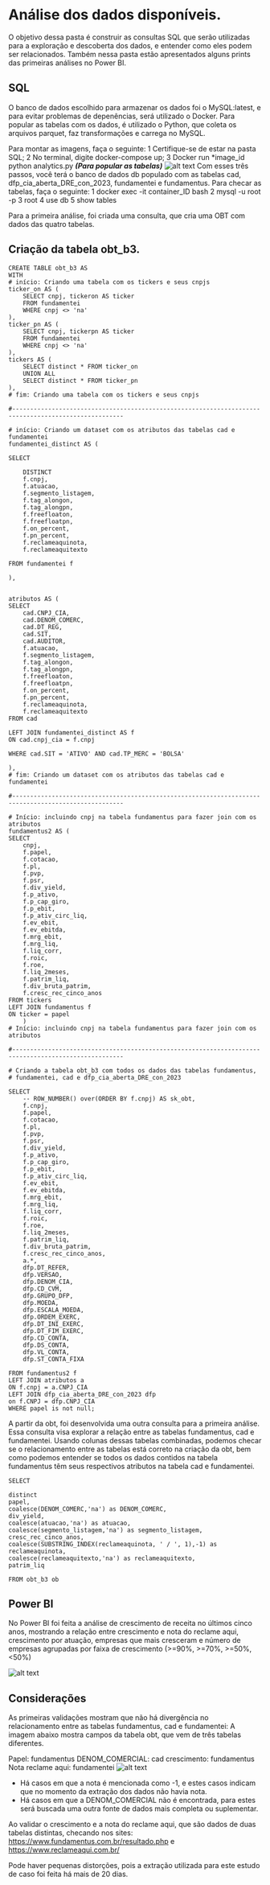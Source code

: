 
# Análise dos dados disponíveis.
O objetivo dessa pasta é construir as consultas SQL que serão utilizadas para a exploração e descoberta dos dados, e entender como eles podem ser relacionados.
Também nessa pasta estão apresentados alguns prints das primeiras análises no Power BI.

## SQL

O banco de dados escolhido para armazenar os dados foi o MySQL:latest, e para evitar problemas de depenências, será utilizado o Docker. 
Para popular as tabelas com os dados, é utilizado o Python, que coleta os arquivos parquet, faz transformações e carrega no MySQL.

Para montar as imagens, faça o seguinte:
1 Certifique-se de estar na pasta SQL;
2 No terminal, digite docker-compose up;
3 Docker run *image_id python analytics.py ***(Para popular as tabelas)***
![alt text](imagens/docker.png)
Com esses três passos, você terá o banco de dados db populado com as tabelas cad, dfp_cia_aberta_DRE_con_2023, fundamentei e fundamentus.
Para checar as tabelas, faça o seguinte:
1 docker exec -it container_ID bash
2 mysql -u root -p
3 root
4 use db
5 show tables

Para a primeira análise, foi criada uma consulta, que cria uma OBT com dados das quatro tabelas.

## Criação da tabela obt_b3.
```
CREATE TABLE obt_b3 AS
WITH 
# início: Criando uma tabela com os tickers e seus cnpjs
ticker_on AS (
    SELECT cnpj, tickeron AS ticker
    FROM fundamentei 
    WHERE cnpj <> 'na'
),
ticker_pn AS (
    SELECT cnpj, tickerpn AS ticker 
    FROM fundamentei 
    WHERE cnpj <> 'na'
),
tickers AS (
    SELECT distinct * FROM ticker_on 
    UNION ALL 
    SELECT distinct * FROM ticker_pn
),
# fim: Criando uma tabela com os tickers e seus cnpjs

#-----------------------------------------------------------------------------------------------------

# início: Criando um dataset com os atributos das tabelas cad e  fundamentei
fundamentei_distinct AS (

SELECT 

	DISTINCT
	f.cnpj,
	f.atuacao,
	f.segmento_listagem,
	f.tag_alongon,
	f.tag_alongpn,
	f.freefloaton,
	f.freefloatpn,
	f.on_percent,
	f.pn_percent,
	f.reclameaquinota,
	f.reclameaquitexto

FROM fundamentei f 

),


atributos AS (
SELECT 
	cad.CNPJ_CIA,
	cad.DENOM_COMERC,
	cad.DT_REG,
	cad.SIT,
	cad.AUDITOR,
	f.atuacao,
	f.segmento_listagem,
	f.tag_alongon,
	f.tag_alongpn,
	f.freefloaton,
	f.freefloatpn,
	f.on_percent,
	f.pn_percent,
	f.reclameaquinota,
	f.reclameaquitexto
FROM cad

LEFT JOIN fundamentei_distinct AS f 
ON cad.cnpj_cia = f.cnpj

WHERE cad.SIT = 'ATIVO' AND cad.TP_MERC = 'BOLSA'
    
),
# fim: Criando um dataset com os atributos das tabelas cad e fundamentei

#-----------------------------------------------------------------------------------------------------

# Início: incluindo cnpj na tabela fundamentus para fazer join com os atributos
fundamentus2 AS	(
SELECT 
	cnpj,
	f.papel, 
	f.cotacao, 
	f.pl, 
	f.pvp, 
	f.psr, 
	f.div_yield, 
	f.p_ativo, 
	f.p_cap_giro, 
	f.p_ebit, 
	f.p_ativ_circ_liq, 
	f.ev_ebit, 
	f.ev_ebitda, 
	f.mrg_ebit, 
	f.mrg_liq, 
	f.liq_corr, 
	f.roic, 
	f.roe, 
	f.liq_2meses, 
	f.patrim_liq, 
	f.div_bruta_patrim, 
	f.cresc_rec_cinco_anos
FROM tickers
LEFT JOIN fundamentus f
ON ticker = papel 
	)
# Início: incluindo cnpj na tabela fundamentus para fazer join com os atributos
	
#-----------------------------------------------------------------------------------------------------
	
# Criando a tabela obt_b3 com todos os dados das tabelas fundamentus,
# fundamentei, cad e dfp_cia_aberta_DRE_con_2023
	
SELECT
	-- ROW_NUMBER() over(ORDER BY f.cnpj) AS sk_obt,
	f.cnpj,
	f.papel, 
	f.cotacao, 
	f.pl, 
	f.pvp, 
	f.psr, 
	f.div_yield, 
	f.p_ativo, 
	f.p_cap_giro, 
	f.p_ebit, 
	f.p_ativ_circ_liq, 
	f.ev_ebit, 
	f.ev_ebitda, 
	f.mrg_ebit, 
	f.mrg_liq, 
	f.liq_corr, 
	f.roic, 
	f.roe, 
	f.liq_2meses, 
	f.patrim_liq, 
	f.div_bruta_patrim, 
	f.cresc_rec_cinco_anos,
	a.*,
	dfp.DT_REFER, 
	dfp.VERSAO, 
	dfp.DENOM_CIA, 
	dfp.CD_CVM, 
	dfp.GRUPO_DFP, 
	dfp.MOEDA, 
	dfp.ESCALA_MOEDA, 
	dfp.ORDEM_EXERC, 
	dfp.DT_INI_EXERC, 
	dfp.DT_FIM_EXERC, 
	dfp.CD_CONTA, 
	dfp.DS_CONTA, 
	dfp.VL_CONTA, 
	dfp.ST_CONTA_FIXA
	
FROM fundamentus2 f
LEFT JOIN atributos a
ON f.cnpj = a.CNPJ_CIA
LEFT JOIN dfp_cia_aberta_DRE_con_2023 dfp
on f.CNPJ = dfp.CNPJ_CIA 
WHERE papel is not null;	
```

A partir da obt, foi desenvolvida uma outra consulta para a primeira análise. Essa consulta visa explorar a relação entre as tabelas fundamentus, cad e fundamentei. Usando colunas dessas tabelas combinadas, podemos checar se o relacionamento entre as tabelas está correto na criação da obt, bem como podemos entender se todos os dados contidos na tabela fundamentus têm seus respectivos atributos na tabela cad e fundamentei.

```
SELECT 

distinct
papel,
coalesce(DENOM_COMERC,'na') as DENOM_COMERC,
div_yield,
coalesce(atuacao,'na') as atuacao,
coalesce(segmento_listagem,'na') as segmento_listagem,
cresc_rec_cinco_anos,
coalesce(SUBSTRING_INDEX(reclameaquinota, ' / ', 1),-1) as reclameaquinota,
coalesce(reclameaquitexto,'na') as reclameaquitexto,
patrim_liq

FROM obt_b3 ob 

```

## Power BI
No Power BI foi feita a análise de crescimento de receita no últimos cinco anos, mostrando a relação entre crescimento e nota do reclame aqui, crescimento por atuação, empresas que mais cresceram e número de empresas agrupadas por faixa de crescimento (>=90%, >=70%, >=50%, <50%)

![alt text](imagens/primeira_analise.png)

## Considerações
As primeiras validações mostram que não há divergência no relacionamento entre as tabelas fundamentus, cad e fundamentei:
A imagem abaixo mostra campos da tabela obt, que vem de três tabelas diferentes.

Papel: fundamentus
DENOM_COMERCIAL: cad
crescimento: fundamentus
Nota reclame aqui: fundamentei
![alt text](imagens/validacao.png) <br>
* Há casos em que a nota é mencionada como -1, e estes casos indicam que no momento da extração dos dados não havia nota.
* Há casos em que a DENOM_COMERCIAL não é encontrada, para estes será buscada uma outra fonte de dados mais completa ou suplementar.

Ao validar o crescimento e a nota do reclame aqui, que são dados de duas tabelas distintas, checando nos sites:
https://www.fundamentus.com.br/resultado.php e https://www.reclameaqui.com.br/

Pode haver pequenas distorções, pois a extração utilizada para este estudo de caso foi feita há mais de 20 dias.


